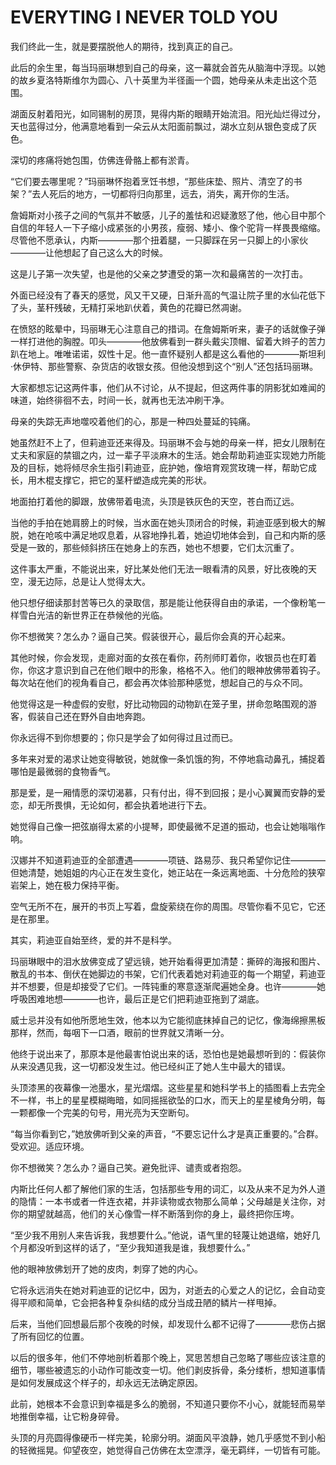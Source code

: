 
# EVERYTING I NEVER TOLD YOU
我们终此一生，就是要摆脱他人的期待，找到真正的自己。  
  
此后的余生里，每当玛丽琳想到自己的母亲，这一幕就会首先从脑海中浮现。以她的故乡夏洛特斯维尔为圆心、八十英里为半径画一个圆，她母亲从未走出这个范围。  
  
湖面反射着阳光，如同锡制的房顶，晃得内斯的眼睛开始流泪。阳光灿烂得过分，天也蓝得过分，他满意地看到一朵云从太阳面前飘过，湖水立刻从银色变成了灰色。  
  
深切的疼痛将她包围，仿佛连骨骼上都有淤青。  
  
“它们要去哪里呢？”玛丽琳怀抱着烹饪书想，“那些床垫、照片、清空了的书架？”去人死后的地方，一切都将归向那里，远去，消失，离开你的生活。  
  
詹姆斯对小孩子之间的气氛并不敏感，儿子的羞怯和迟疑激怒了他，他心目中那个自信的年轻人一下子缩小成紧张的小男孩，瘦弱、矮小、像个驼背一样畏畏缩缩。尽管他不愿承认，内斯————那个扭着腿，一只脚踩在另一只脚上的小家伙————让他想起了自己这么大的时候。  
  
这是儿子第一次失望，也是他的父亲之梦遭受的第一次和最痛苦的一次打击。  
  
外面已经没有了春天的感觉，风又干又硬，日渐升高的气温让院子里的水仙花低下了头，茎秆残破，无精打采地趴伏着，黄色的花瓣已然凋谢。  
  
在愤怒的眩晕中，玛丽琳无心注意自己的措词。在詹姆斯听来，妻子的话就像子弹一样打进他的胸膛。叩头————他放佛看到一群头戴尖顶帽、留着大辫子的苦力趴在地上。唯唯诺诺，奴性十足。他一直怀疑别人都是这么看他的————斯坦利·休伊特、那些警察、杂货店的收银女孩。但他没想到这个“别人”还包括玛丽琳。  
  
大家都想忘记这两件事，他们从不讨论，从不提起，但这两件事的阴影犹如难闻的味道，始终徘徊不去，时间一长，就再也无法冲刷干净。  
  
母亲的失踪无声地噬咬着他们的心，那是一种四处蔓延的钝痛。  
  
她虽然赶不上了，但莉迪亚还来得及。玛丽琳不会与她的母亲一样，把女儿限制在丈夫和家庭的禁锢之内，过一辈子平淡麻木的生活。她会帮助莉迪亚实现她力所能及的目标，她将倾尽余生指引莉迪亚，庇护她，像培育观赏玫瑰一样，帮助它成长，用木棍支撑它，把它的茎秆塑造成完美的形状。  
  
地面拍打着他的脚跟，放佛带着电流，头顶是铁灰色的天空，苍白而辽远。  
  
当他的手拍在她肩膀上的时候，当水面在她头顶闭合的时候，莉迪亚感到极大的解脱，她在呛咳中满足地叹息着，从容地挣扎着，她迫切地体会到，自己和内斯的感受是一致的，那些倾斜挤压在她身上的东西，她也不想要，它们太沉重了。  
  
这件事太严重，不能说出来，好比某处他们无法一眼看清的风景，好比夜晚的天空，漫无边际，总是让人觉得太大。  
  
他只想仔细读那封苦等已久的录取信，那是能让他获得自由的承诺，一个像粉笔一样雪白光洁的新世界正在恭候他的光临。  
  
你不想微笑？怎么办？逼自己笑。假装很开心，最后你会真的开心起来。  
  
其他时候，你会发现，走廊对面的女孩在看你，药剂师盯着你，收银员也在盯着你，你这才意识到自己在他们眼中的形象，格格不入。他们的眼神放佛带着钩子。每次站在他们的视角看自己，都会再次体验那种感觉，想起自己的与众不同。  
  
他觉得这是一种虚假的安慰，好比动物园的动物趴在笼子里，拼命忽略围观的游客，假装自己还在野外自由地奔跑。  
  
你永远得不到你想要的；你只是学会了如何得过且过而已。
  
多年来对爱的渴求让她变得敏锐，她就像一条饥饿的狗，不停地翕动鼻孔，捕捉着哪怕是最微弱的食物香气。  
  
那是爱，是一厢情愿的深切渴慕，只有付出，得不到回报；是小心翼翼而安静的爱恋，却无所畏惧，无论如何，都会执着地进行下去。  
  
她觉得自己像一把弦崩得太紧的小提琴，即使最微不足道的振动，也会让她嗡嗡作响。  
  
汉娜并不知道莉迪亚的全部遭遇————项链、路易莎、我只希望你记住————但她清楚，她姐姐的内心正在发生变化，她正站在一条远离地面、十分危险的狭窄岩架上，她在极力保持平衡。  
  
空气无所不在，展开的书页上写着，盘旋萦绕在你的周围。尽管你看不见它，它还是在那里。  
  
其实，莉迪亚自始至终，爱的并不是科学。  
  
玛丽琳眼中的泪水放佛变成了望远镜，她开始看得更加清楚：撕碎的海报和图片、散乱的书本、倒伏在她脚边的书架，它们代表着她对莉迪亚的每一个期望，莉迪亚并不想要，但是却接受了它们。一阵钝重的寒意逐渐爬遍她全身。也许————她呼吸困难地想————也许，最后正是它们把莉迪亚拖到了湖底。  
  
威士忌并没有如他所愿地生效，他本以为它能彻底抹掉自己的记忆，像海绵擦黑板那样，然而，每咽下一口酒，眼前的世界就又清晰一分。  
  
他终于说出来了，那原本是他最害怕说出来的话，恐怕也是她最想听到的：假装你从来没遇见我，这一切都没发生过。他已经纠正了她人生中最大的错误。  
  
头顶漆黑的夜幕像一池墨水，星光熠熠。这些星星和她科学书上的插图看上去完全不一样，书上的星星模糊晦暗，如同摇摇欲坠的口水，而天上的星星棱角分明，每一颗都像一个完美的句号，用光亮为天空断句。  
  
“每当你看到它，”她放佛听到父亲的声音，“不要忘记什么才是真正重要的。”合群。受欢迎。适应环境。  
  
你不想微笑？怎么办？逼自己笑。避免批评、谴责或者抱怨。  
  
内斯比任何人都了解他们家的生活，包括那些专用的词汇，以及从来不足为外人道的隐情：一本书或者一件连衣裙，并非读物或衣物那么简单；父母越是关注你，对你的期望就越高，他们的关心像雪一样不断落到你的身上，最终把你压垮。  
  
“至少我不用别人来告诉我，我想要什么。”他说，语气里的轻蔑让她退缩，她好几个月都没听到这样的话了，“至少我知道我是谁，我想要什么。”  
  
他的眼神放佛划开了她的皮肉，刺穿了她的内心。  
  
它将永远消失在她对莉迪亚的记忆中，因为，对逝去的心爱之人的记忆，会自动变得平顺和简单，它会把各种复杂纠结的成分当成丑陋的鳞片一样甩掉。  
  
后来，当他们回想最后那个夜晚的时候，却发现什么都不记得了————悲伤占据了所有回忆的位置。  
  
以后的很多年，他们不停地剖析着那个晚上，冥思苦想自己忽略了哪些应该注意的细节，哪些被遗忘的小动作可能改变一切。他们剥皮拆骨，条分缕析，想知道事情是如何发展成这个样子的，却永远无法确定原因。  
  
此前，她根本不会意识到幸福是多么的脆弱，不知道只要你不小心，就能轻而易举地推倒幸福，让它粉身碎骨。  
  
头顶的月亮圆得像硬币一样完美，轮廓分明。湖面风平浪静，她几乎感觉不到小船的轻微摇晃。仰望夜空，她觉得自己仿佛在太空漂浮，毫无羁绊，一切皆有可能。  
  
  








